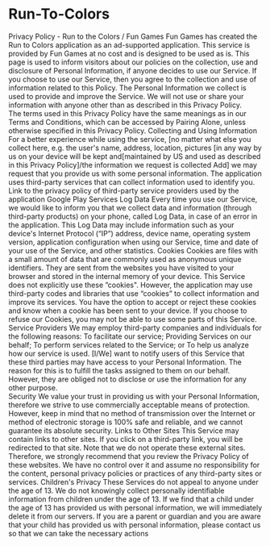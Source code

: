 # Run-To-Colors
Privacy Policy - Run to the Colors / Fun Games  Fun Games has created the Run to Colors application as an ad-supported application. This service is provided by 
Fun Games at no cost and is designed to be used as is.  This page is used to inform visitors about our policies on the collection, use and disclosure of Personal Information,
 if anyone decides to use our Service.  If you choose to use our Service, then you agree to the collection and use of information related to this Policy. The Personal Information
 we collect is used to provide and improve the Service.  We will not use or share your information with anyone other than as described in this Privacy Policy.  
The terms used in this Privacy Policy have the same meanings as in our Terms and Conditions, which can be accessed by Pairing Alone, unless otherwise specified in this Privacy Policy.
 Collecting and Using Information  For a better experience while using the service, [no matter what else you collect here, e.g. the user's name, address, location, 
pictures [in any way by us on your device will be kept and[maintained by US and used as described in this Privacy Policy]/the information we request is collected Add] 
we may request that you provide us with some personal information.  The application uses third-party services that can collect information used to identify you. 
Link to the privacy policy of third-party service providers used by the application  Google Play Services Log Data  Every time you use our Service, we would like to inform 
you that we collect data and information (through third-party products) on your phone, called Log Data, in case of an error in the application. 
This Log Data may include information such as your device's Internet Protocol (“IP”) address, device name, operating system version, application configuration when using our Service, 
time and date of your use of the Service, and other statistics.  Cookies  Cookies are files with a small amount of data that are commonly used as anonymous unique identifiers. 
They are sent from the websites you have visited to your browser and stored in the internal memory of your device.  This Service does not explicitly use these ”cookies".
However, the application may use third-party codes and libraries that use “cookies” to collect information and improve its services.
 You have the option to accept or reject these cookies and know when a cookie has been sent to your device. 
If you choose to refuse our Cookies, you may not be able to use some parts of this Service.  
Service Providers  We may employ third-party companies and individuals for the following reasons:  To facilitate our service; Providing Services on our behalf; To perform services related to the Service; or To help us analyze how our service is used.
 [I/We] want to notify users of this Service that these third parties may have access to your Personal Information. 
The reason for this is to fulfill the tasks assigned to them on our behalf. 
However, they are obliged not to disclose or use the information for any other purpose.  
Security  We value your trust in providing us with your Personal Information, therefore we strive to use commercially acceptable means of protection.
 However, keep in mind that no method of transmission over the Internet or method of electronic storage is 100% safe and reliable, and we cannot guarantee its absolute security. 
 Links to Other Sites  This Service may contain links to other sites. If you click on a third-party link, you will be redirected to that site. 
Note that we do not operate these external sites. Therefore, we strongly recommend that you review the Privacy Policy of these websites. 
We have no control over it and assume no responsibility for the content, personal privacy policies or practices of any third-party sites or services. 
 Children's Privacy  These Services do not appeal to anyone under the age of 13. We do not knowingly collect personally identifiable information from children under the age of 13.
 If we find that a child under the age of 13 has provided us with personal information, we will immediately delete it from our servers.
 If you are a parent or guardian and you are aware that your child has provided us with personal information, please contact us so that we can take the necessary actions
